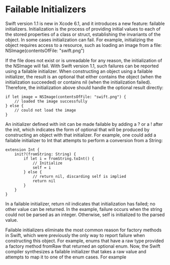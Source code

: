 # Failable Initializers

Swift version 1.1 is new in Xcode 6.1, and it introduces a new feature: failable initializers. Initialization is the process of providing initial values to each of the stored properties of a class or struct, establishing the invariants of the object. In some cases initialization can fail. For example, initializing the object requires access to a resource, such as loading an image from a file:  NSImage(contentsOfFile: "swift.png")

If the file does not exist or is unreadable for any reason, the initialization of the NSImage will fail. With Swift version 1.1, such failures can be reported using a failable initializer. When constructing an object using a failable initializer, the result is an optional that either contains the object (when the initialization succeeded) or contains nil (when the initialization failed). Therefore, the initialization above should handle the optional result directly:

```
if let image = NSImage(contentsOfFile: "swift.png") {
	// loaded the image successfully
} else {
	// could not load the image
}
```

An initializer defined with init can be made failable by adding a ? or a ! after the init, which indicates the form of optional that will be produced by constructing an object with that initializer. For example, one could add a failable initializer to Int that attempts to perform a conversion from a String:
```
extension Int {
	init?(fromString: String) { 
		if let i = fromString.toInt() {
			// Initialize
			self = i
		} else { 
			// return nil, discarding self is implied
			return nil
		}
	}
}
```

In a failable initializer, return nil indicates that initialization has failed; no other value can be returned. In the example, failure occurs when the string could not be parsed as an integer. Otherwise, self is initialized to the parsed value.

Failable initializers eliminate the most common reason for factory methods in Swift, which were previously the only way to report failure when constructing this object. For example, enums that have a raw type provided a factory method fromRaw that returned an optional enum. Now, the Swift compiler synthesizes a failable initializer that takes a raw value and attempts to map it to one of the enum cases. For example
